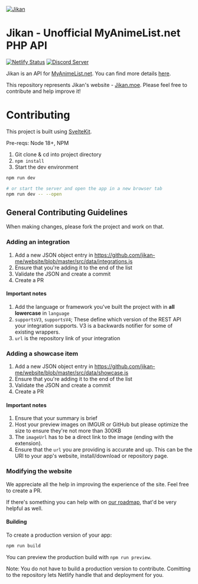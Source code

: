[![Jikan](https://i.imgur.com/GysfKrb.png)](#jikan---unofficial-myanimelistnet-php-api)

# Jikan - Unofficial MyAnimeList.net PHP API
[![Netlify Status](https://api.netlify.com/api/v1/badges/4c10e2c0-4860-48f5-9eae-171bce417890/deploy-status)](https://app.netlify.com/sites/hardcore-archimedes-6ebd1f/deploys) [![Discord Server](https://img.shields.io/discord/460491088004907029.svg?style=flat&logo=discord)](http://discord.jikan.moe)

Jikan is an API for [MyAnimeList.net](https://myanimelist.net). You can find more details [here](https://github.com/jikan-me/jikan).

This repository represents Jikan's website - [Jikan.moe](https://jikan.moe). Please feel free to contribute and help improve it!


# Contributing
This project is built using [SvelteKit](https://kit.svelte.dev/).

Pre-reqs: Node 18+, NPM

1. Git clone & cd into project directory
2. `npm install`
3. Start the dev environment 

```bash
npm run dev

# or start the server and open the app in a new browser tab
npm run dev -- --open
```

## General Contributing Guidelines

When making changes, please fork the project and work on that.

### Adding an integration

1. Add a new JSON object entry in https://github.com/jikan-me/website/blob/master/src/data/integrations.js
2. Ensure that you're adding it to the end of the list
3. Validate the JSON and create a commit
4. Create a PR

#### Important notes

1. Add the language or framework you've built the project with in **all lowercase** in `language`
2. `supportsV3`, `supportsV4`; These define which version of the REST API your integration supports. V3 is a backwards notifier for some of existing wrappers.
3. `url` is the repository link of your integration


### Adding a showcase item

1. Add a new JSON object entry in https://github.com/jikan-me/website/blob/master/src/data/showcase.js
2. Ensure that you're adding it to the end of the list
3. Validate the JSON and create a commit
4. Create a PR

#### Important notes

1. Ensure that your summary is brief
2. Host your preview images on IMGUR or GitHub but please optimize the size to ensure they're not more than 300KB
3. The `imageUrl` has to be a direct link to the image (ending with the extension).
4. Ensure that the `url` you are providing is accurate and up. This can be the URl to your app's website, install/download or repository page.

### Modifying the website

We appreciate all the help in improving the experience of the site. Feel free to create a PR.

If there's something you can help with on [our roadmap](https://github.com/orgs/jikan-me/projects/5), that'd be very helpful as well.


#### Building

To create a production version of your app:

```bash
npm run build
```

You can preview the production build with `npm run preview`.

Note: You do not have to build a production version to contribute. Comitting to the repository lets Netlify handle that and deployment for you.